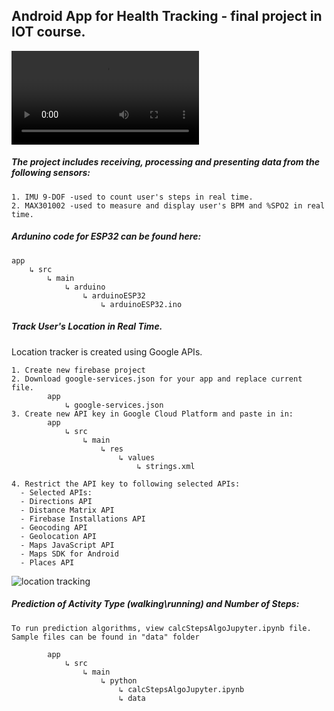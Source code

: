 ## Android App for Health Tracking - final project in IOT course.

![app video](https://user-images.githubusercontent.com/52024657/175918339-203cc0a3-1b54-4253-a988-05a8260a87b8.mp4)

##### The project includes receiving, processing and presenting data from the following sensors:
    1. IMU 9-DOF -used to count user's steps in real time.
    2. MAX301002 -used to measure and display user's BPM and %SPO2 in real time.

##### Ardunino code for ESP32 can be found here:
    app
        ↳ src
            ↳ main
                ↳ arduino
                    ↳ arduinoESP32
                        ↳ arduinoESP32.ino



##### Track User's Location in Real Time.

Location tracker is created using Google APIs.


    1. Create new firebase project
    2. Download google-services.json for your app and replace current file.
            app
                ↳ google-services.json
    3. Create new API key in Google Cloud Platform and paste in in:
            app
                ↳ src
                    ↳ main
                        ↳ res
                            ↳ values
                                ↳ strings.xml
                                
    4. Restrict the API key to following selected APIs:
      - Selected APIs:
      - Directions API
      - Distance Matrix API
      - Firebase Installations API
      - Geocoding API
      - Geolocation API
      - Maps JavaScript API
      - Maps SDK for Android
      - Places API
      
![location tracking](https://user-images.githubusercontent.com/52024657/175919544-1ecd76a8-9d4e-4c93-9c2c-b581758e8436.png)



##### Prediction of Activity Type (walking\running) and Number of Steps:
    To run prediction algorithms, view calcStepsAlgoJupyter.ipynb file.
    Sample files can be found in "data" folder  

            app
                ↳ src
                    ↳ main
                        ↳ python
                            ↳ calcStepsAlgoJupyter.ipynb
                            ↳ data
 
   
